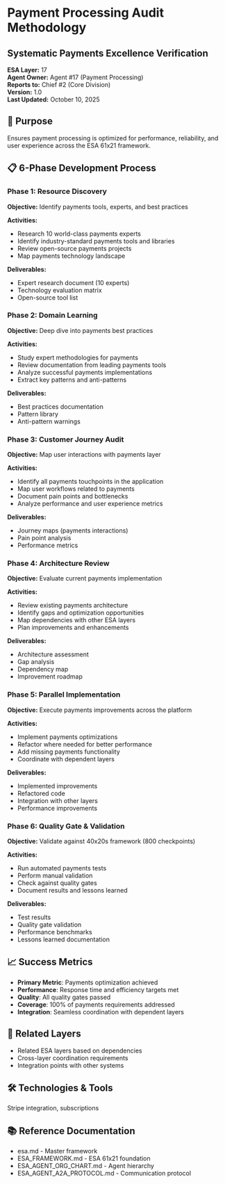# Payment Processing Audit Methodology
## Systematic Payments Excellence Verification

**ESA Layer:** 17  
**Agent Owner:** Agent #17 (Payment Processing)  
**Reports to:** Chief #2 (Core Division)  
**Version:** 1.0  
**Last Updated:** October 10, 2025

## 🎯 Purpose
Ensures payment processing is optimized for performance, reliability, and user experience across the ESA 61x21 framework.

## 📋 6-Phase Development Process

### Phase 1: Resource Discovery
**Objective:** Identify payments tools, experts, and best practices

**Activities:**
- Research 10 world-class payments experts
- Identify industry-standard payments tools and libraries
- Review open-source payments projects
- Map payments technology landscape

**Deliverables:**
- Expert research document (10 experts)
- Technology evaluation matrix
- Open-source tool list

### Phase 2: Domain Learning
**Objective:** Deep dive into payments best practices

**Activities:**
- Study expert methodologies for payments
- Review documentation from leading payments tools
- Analyze successful payments implementations
- Extract key patterns and anti-patterns

**Deliverables:**
- Best practices documentation
- Pattern library
- Anti-pattern warnings

### Phase 3: Customer Journey Audit
**Objective:** Map user interactions with payments layer

**Activities:**
- Identify all payments touchpoints in the application
- Map user workflows related to payments
- Document pain points and bottlenecks
- Analyze performance and user experience metrics

**Deliverables:**
- Journey maps (payments interactions)
- Pain point analysis
- Performance metrics

### Phase 4: Architecture Review
**Objective:** Evaluate current payments implementation

**Activities:**
- Review existing payments architecture
- Identify gaps and optimization opportunities
- Map dependencies with other ESA layers
- Plan improvements and enhancements

**Deliverables:**
- Architecture assessment
- Gap analysis
- Dependency map
- Improvement roadmap

### Phase 5: Parallel Implementation
**Objective:** Execute payments improvements across the platform

**Activities:**
- Implement payments optimizations
- Refactor where needed for better performance
- Add missing payments functionality
- Coordinate with dependent layers

**Deliverables:**
- Implemented improvements
- Refactored code
- Integration with other layers
- Performance improvements

### Phase 6: Quality Gate & Validation
**Objective:** Validate against 40x20s framework (800 checkpoints)

**Activities:**
- Run automated payments tests
- Perform manual validation
- Check against quality gates
- Document results and lessons learned

**Deliverables:**
- Test results
- Quality gate validation
- Performance benchmarks
- Lessons learned documentation

## 📈 Success Metrics
- **Primary Metric**: Payments optimization achieved
- **Performance**: Response time and efficiency targets met
- **Quality**: All quality gates passed
- **Coverage**: 100% of payments requirements addressed
- **Integration**: Seamless coordination with dependent layers

## 🔗 Related Layers
- Related ESA layers based on dependencies
- Cross-layer coordination requirements
- Integration points with other systems

## 🛠️ Technologies & Tools
Stripe integration, subscriptions

## 📚 Reference Documentation
- esa.md - Master framework
- ESA_FRAMEWORK.md - ESA 61x21 foundation
- ESA_AGENT_ORG_CHART.md - Agent hierarchy
- ESA_AGENT_A2A_PROTOCOL.md - Communication protocol

